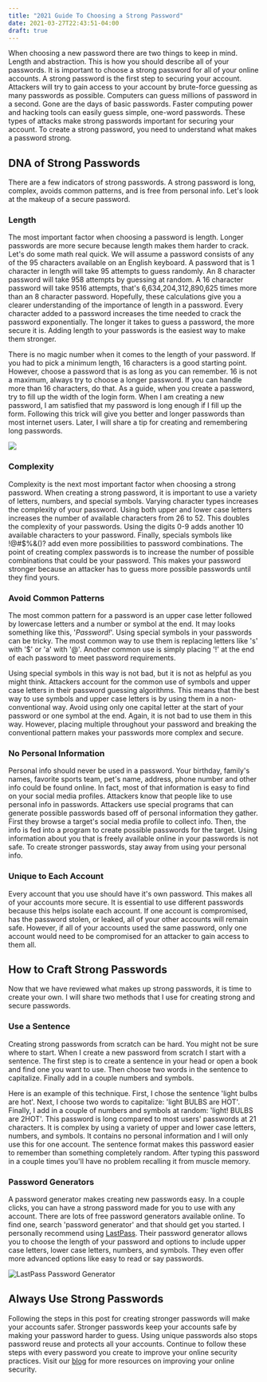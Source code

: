 ```yaml
---
title: "2021 Guide To Choosing a Strong Password"
date: 2021-03-27T22:43:51-04:00
draft: true
---
```


When choosing a new password there are two things to keep in mind. Length and abstraction. This is how you should describe all of your passwords. It is important to choose a strong password for all of your online accounts. A strong password is the first step to securing your account. Attackers will try to gain access to your account by brute-force guessing as many passwords as possible. Computers can guess millions of password in a second. Gone are the days of basic passwords. Faster computing power and hacking tools can easily guess simple, one-word passwords. These types of attacks make strong passwords important for securing your account. To create a strong password, you need to understand what makes a password strong.

## DNA of Strong Passwords

There are a few indicators of strong passwords. A strong password is long, complex, avoids common patterns, and is free from personal info. Let's look at the makeup of a secure password.

### Length

The most important factor when choosing a password is length. Longer passwords are more secure because length makes them harder to crack. Let's do some math real quick. We will assume a password consists of any of the 95 characters available on an English keyboard. A password that is 1 character in length will take 95 attempts to guess randomly. An 8 character password will take 958 attempts by guessing at random. A 16 character password will take 9516 attempts, that's 6,634,204,312,890,625 times more than an 8 character password. Hopefully, these calculations give you a clearer understanding of the importance of length in a password. Every character added to a password increases the time needed to crack the password exponentially. The longer it takes to guess a password, the more secure it is. Adding length to your passwords is the easiest way to make them stronger.

There is no magic number when it comes to the length of your password. If you had to pick a minimum length, 16 characters is a good starting point. However, choose a password that is as long as you can remember. 16 is not a maximum, always try to choose a longer password. If you can handle more than 16 characters, do that. As a guide, when you create a password, try to fill up the width of the login form. When I am creating a new password, I am satisfied that my password is long enough if I fill up the form. Following this trick will give you better and longer passwords than most internet users. Later, I will share a tip for creating and remembering long passwords.

![](https://tkdata.io/wp-content/uploads/2020/08/image-1.png)

### Complexity

Complexity is the next most important factor when choosing a strong password. When creating a strong password, it is important to use a variety of letters, numbers, and special symbols. Varying character types increases the complexity of your password. Using both upper and lower case letters increases the number of available characters from 26 to 52. This doubles the complexity of your passwords. Using the digits 0-9 adds another 10 available characters to your password. Finally, specials symbols like !@#$%&()? add even more possibilities to password combinations. The point of creating complex passwords is to increase the number of possible combinations that could be your password. This makes your password stronger because an attacker has to guess more possible passwords until they find yours.

### Avoid Common Patterns

The most common pattern for a password is an upper case letter followed by lowercase letters and a number or symbol at the end. It may looks something like this, '_Password!_'. Using special symbols in your passwords can be tricky. The most common way to use them is replacing letters like 's' with '$' or 'a' with '@'. Another common use is simply placing '!' at the end of each password to meet password requirements.

Using special symbols in this way is not bad, but it is not as helpful as you might think. Attackers account for the common use of symbols and upper case letters in their password guessing algorithms. This means that the best way to use symbols and upper case letters is by using them in a non-conventional way. Avoid using only one capital letter at the start of your password or one symbol at the end. Again, it is not bad to use them in this way. However, placing multiple throughout your password and breaking the conventional pattern makes your passwords more complex and secure.

### No Personal Information

Personal info should never be used in a password. Your birthday, family's names, favorite sports team, pet's name, address, phone number and other info could be found online. In fact, most of that information is easy to find on your social media profiles. Attackers know that people like to use personal info in passwords. Attackers use special programs that can generate possible passwords based off of personal information they gather. First they browse a target's social media profile to collect info. Then, the info is fed into a program to create possible passwords for the target. Using information about you that is freely available online in your passwords is not safe. To create stronger passwords, stay away from using your personal info.

### Unique to Each Account

Every account that you use should have it's own password. This makes all of your accounts more secure. It is essential to use different passwords because this helps isolate each account. If one account is compromised, has the password stolen, or leaked, all of your other accounts will remain safe. However, if all of your accounts used the same password, only one account would need to be compromised for an attacker to gain access to them all.

## How to Craft Strong Passwords

Now that we have reviewed what makes up strong passwords, it is time to create your own. I will share two methods that I use for creating strong and secure passwords.

### Use a Sentence

Creating strong passwords from scratch can be hard. You might not be sure where to start. When I create a new password from scratch I start with a sentence. The first step is to create a sentence in your head or open a book and find one you want to use. Then choose two words in the sentence to capitalize. Finally add in a couple numbers and symbols.

Here is an example of this technique. First, I chose the sentence 'light bulbs are hot'. Next, I choose two words to capitalize: 'light BULBS are HOT'. Finally, I add in a couple of numbers and symbols at random: 'light! BULBS are 2HOT'. This password is long compared to most users' passwords at 21 characters. It is complex by using a variety of upper and lower case letters, numbers, and symbols. It contains no personal information and I will only use this for one account. The sentence format makes this password easier to remember than something completely random. After typing this password in a couple times you'll have no problem recalling it from muscle memory.

### Password Generators

A password generator makes creating new passwords easy. In a couple clicks, you can have a strong password made for you to use with any account. There are lots of free password generators available online. To find one, search 'password generator' and that should get you started. I personally recommend using [LastPass](https://www.lastpass.com/password-generator). Their password generator allows you to choose the length of your password and options to include upper case letters, lower case letters, numbers, and symbols. They even offer more advanced options like easy to read or say passwords.

![LastPass Password Generator](https://tkdata.io/wp-content/uploads/2020/08/image-1024x726.png)

## Always Use Strong Passwords

Following the steps in this post for creating stronger passwords will make your accounts safer. Stronger passwords keep your accounts safe by making your password harder to guess. Using unique passwords also stops password reuse and protects all your accounts. Continue to follow these steps with every password you create to improve your online security practices. Visit our [blog](https://tkdata.io/blog/) for more resources on improving your online security.